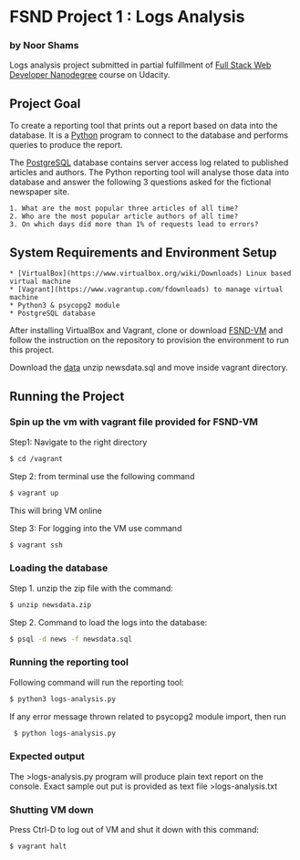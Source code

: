 # FSND Project 1 : Logs Analysis

### by Noor Shams

Logs analysis project submitted in partial fulfillment of [Full Stack Web Developer Nanodegree](https://eu.udacity.com/course/full-stack-web-developer-nanodegree--nd004) course on Udacity.

## Project Goal
To create a reporting tool that prints out a report based on data into the database. It is a [Python](https://www.python.org) program to connect to the database and performs queries to produce the report.

The [PostgreSQL](https://www.postgresql.org) database contains server access log related to published articles and authors. The Python reporting tool will analyse those data into database and answer the following 3 questions asked for the fictional newspaper site.

	1. What are the most popular three articles of all time? 
	2. Who are the most popular article authors of all time?
	3. On which days did more than 1% of requests lead to errors?

## System Requirements and Environment Setup

	* [VirtualBox](https://www.virtualbox.org/wiki/Downloads) Linux based virtual machine 
	* [Vagrant](https://www.vagrantup.com/fdownloads) to manage virtual machine
	* Python3 & psycopg2 module
	* PostgreSQL database
	
After installing VirtualBox and Vagrant, clone or download [FSND-VM](https://github.com/udacity/fullstack-nanodegree-vm.git) and follow the instruction on the repository to provision the environment to run this project. 	

Download the [data](https://d17h27t6h515a5.cloudfront.net/topher/2016/August/57b5f748_newsdata/newsdata.zip) unzip newsdata.sql and move inside vagrant directory.

## Running the Project

### Spin up the vm with vagrant file provided for FSND-VM
Step1:  Navigate to the right directory
```bash
$ cd /vagrant
```
Step 2: from terminal use the following command 
```bash
$ vagrant up
```
This will bring VM online

Step 3: 
For logging into the VM use command
```bash
$ vagrant ssh
```
### Loading the database
Step 1. unzip the zip file with the command:
```bash
$ unzip newsdata.zip
```
Step 2. Command to load the logs into the database:
```bash
$ psql -d news -f newsdata.sql
```
### Running the reporting tool
Following command will run the reporting tool:
```bash
$ python3 logs-analysis.py
```
If any error message thrown related to psycopg2 module import, then run
```bash
 $ python logs-analysis.py
 ```
### Expected output
The >logs-analysis.py program will produce plain text report on the console. Exact sample out put is provided as text file >logs-analysis.txt
### Shutting VM down
Press Ctrl-D to log out of VM and shut it down with this command:
```bash
$ vagrant halt
```
